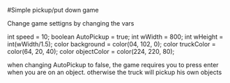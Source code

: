 #Simple pickup/put down game

Change game settigns by changing the vars


int speed = 10;
boolean AutoPickup = true;
int wWidth = 800;
int wHeight = int(wWidth/1.5);
color background = color(04, 102, 0);
color truckColor = color(64, 20, 40);
color objectColor = color(224, 220, 80);



when changing AutoPickup to false, the game requires you to press enter when you are on an object. otherwise the truck will pickup his own objects
